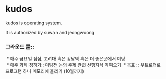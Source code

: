 # kudos
kudos is operating system.

It is authorized by suwan and jeongwoong 

### 그라운드 룰::
  * 매주 금요일 점심, 고려대 혹은 강남역 혹은 더 좋은곳에서 미팅  
  * 매주 과제 정하기:: 미팅전 논의 주제 관련 선행지식 익혀오기 
  * 목표 :: 부트로더로 프로그램 하나 메모리에 올리기 (10월까지)
  
  
